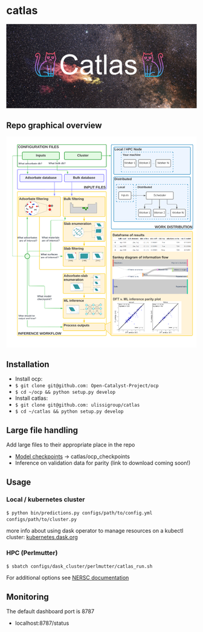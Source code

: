 # catlas
![catlas overview](https://github.com/ulissigroup/catlas/blob/main/catlas_logo.png?raw=True)

## Repo graphical overview
![catlas overview](https://github.com/ulissigroup/catlas/blob/main/catlas_overview.png?raw=true)

## Installation
 - Install ocp:
  - `$ git clone git@github.com: Open-Catalyst-Project/ocp`
  - `$ cd ~/ocp && python setup.py develop`
 - Install catlas:
  - `$ git clone git@github.com: ulissigroup/catlas`
  - `$ cd ~/catlas && python setup.py develop`

## Large file handling
Add large files to their appropriate place in the repo
 - [Model checkpoints](https://github.com/Open-Catalyst-Project/ocp/blob/main/MODELS.md) -> catlas/ocp_checkpoints
 - Inference on validation data for parity (link to download coming soon!)

## Usage
### Local / kubernetes cluster
`$ python bin/predictions.py configs/path/to/config.yml configs/path/to/cluster.py`

more info about using dask operator to manage resources on a kubectl cluster: [kubernetes.dask.org](https://kubernetes.dask.org/en/latest/operator.html)

### HPC (Perlmutter)
`$ sbatch configs/dask_cluster/perlmutter/catlas_run.sh`

For additional options see [NERSC documentation](https://docs.nersc.gov/jobs/)

## Monitoring
The default dashboard port is 8787
- localhost:8787/status
